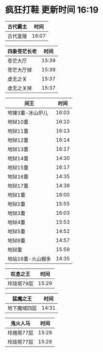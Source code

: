 # 疯狂打鞋 更新时间 16:19

| 古代霸主   | 时间    |
|--------|-------|
| 古代皇陵 | 16:07 |

| 四象苍茫长老   | 时间    |
|--------|-------|
| 苍茫大厅 | 15:39 |
| 苍茫大厅掉 | 15:39 |
| 虚无之关 | 15:37 |
| 虚无之关掉 | 15:37 |

| 间王   | 时间    |
|--------|-------|
| 地镍3重-冰山炉儿 | 16:03 |
| 地狱10重 | 16:10 |
| 地狱11重 | 16:13 |
| 地狱12重 | 16:14 |
| 地狱13重 | 16:17 |
| 地狱14重 | 14:30 |
| 地狱15重 | 16:17 |
| 地狱16重 | 14:35 |
| 地狱17重 | 14:38 |
| 地狱1重 | 16:00 |
| 地狱2重 | 15:55 |
| 地狱3重 | 16:03 |
| 地狱4重 | 15:53 |
| 地狱5重 | 14:52 |
| 地狱8重 | 14:57 |
| 地狱重 | 15:59 |
| 地站16重-火山糊多 | 14:35 |

| 叹息之王   | 时间    |
|--------|-------|
| 玲珑塔79层 | 15:29 |

| 猛魔之王   | 时间    |
|--------|-------|
| 地下魔域四层 | 14:31 |

| 鬼火人马   | 时间    |
|--------|-------|
| 玲瑰塔77层 | 15:28 |
| 玲珑塔77层 | 15:28 |